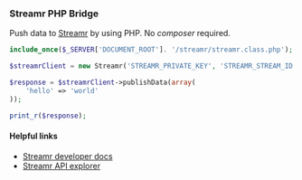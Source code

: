 ### Streamr PHP Bridge

Push data to [Streamr](https://streamr.network/) by using PHP. No *composer* required.

```php
include_once($_SERVER['DOCUMENT_ROOT']. '/streamr/streamr.class.php');

$streamrClient = new Streamr('STREAMR_PRIVATE_KEY', 'STREAMR_STREAM_ID');

$response = $streamrClient->publishData(array(
    'hello' => 'world'
));

print_r($response);
```

#### Helpful links
* [Streamr developer docs](https://streamr.network/docs/getting-started)
* [Streamr API explorer](https://api-explorer.streamr.com)
